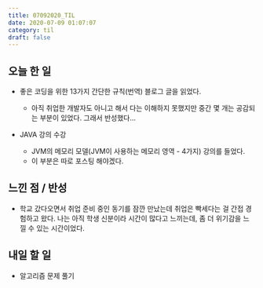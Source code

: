 ```yaml
---
title: 07092020_TIL
date: 2020-07-09 01:07:07
category: til
draft: false
---
```


## 오늘 한 일

* 좋은 코딩을 위한 13가지 간단한 규칙(번역) 블로그 글을 읽었다.
  * 아직 취업한 개발자도 아니고 해서 다는 이해하지 못했지만 중간 몇 개는 공감되는 부분이 있었다. 그래서 반성했다...

* JAVA 강의 수강
  * JVM의 메모리 모델(JVM이 사용하는 메모리 영역 - 4가지) 강의를 들었다.
  * 이 부분은 따로 포스팅 해야겠다.

## 느낀 점 / 반성

* 학교 갔다오면서 취업 준비 중인 동기를 잠깐 만났는데 취업은 빡세다는 걸 간접 경험하고 왔다. 나는 아직 학생 신분이라 시간이 많다고 느끼는데, 좀 더 위기감을 느낄 수 있는 시간이었다.

## 내일 할 일

* 알고리즘 문제 풀기